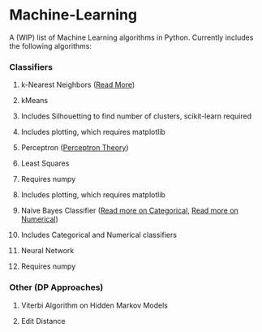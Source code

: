 # Machine-Learning

A (WIP) list of Machine Learning algorithms in Python. Currently includes the following algorithms:

### Classifiers

1. k-Nearest Neighbors ([Read More](https://algorithmsandstuff.wordpress.com/2016/12/25/k-nearest-neighbors/))

2. kMeans

  1. Includes Silhouetting to find number of clusters, scikit-learn required
  
  2. Includes plotting, which requires matplotlib
 
3. Perceptron ([Perceptron Theory](https://algorithmsandstuff.wordpress.com/2017/01/05/perceptron-theory/))
 
4. Least Squares
 
  1. Requires numpy
  
  2. Includes plotting, which requires matplotlib

5. Naive Bayes Classifier ([Read more on Categorical](https://algorithmsandstuff.wordpress.com/2016/12/09/naive-categorical-bayes-classifier-intro/), [Read more on Numerical](https://algorithmsandstuff.wordpress.com/2016/12/17/naive-numerical-bayes-classifier-introduction/))
  
  1. Includes Categorical and Numerical classifiers

6. Neural Network
 
  1. Requires numpy

### Other (DP Approaches)

1. Viterbi Algorithm on Hidden Markov Models

2. Edit Distance
